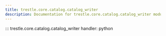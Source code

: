 ```yaml
---
title: trestle.core.catalog.catalog_writer
description: Documentation for trestle.core.catalog.catalog_writer module
---
```

::: trestle.core.catalog.catalog_writer
handler: python
